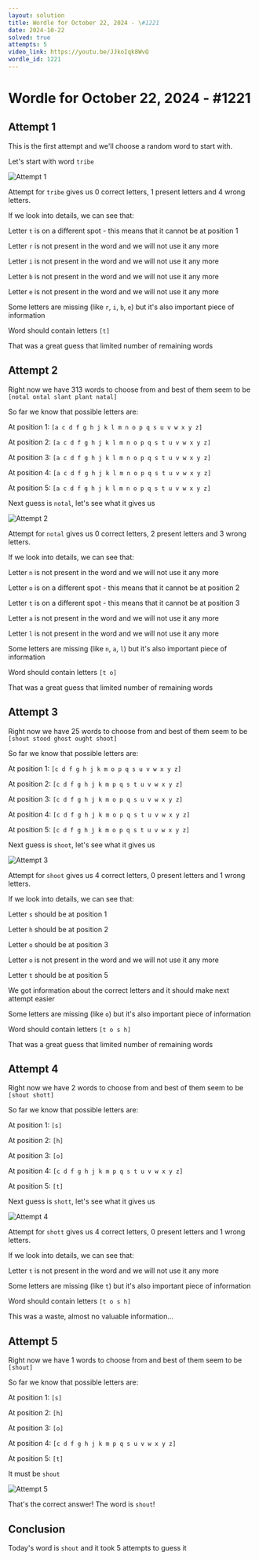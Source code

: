 ```yaml
---
layout: solution
title: Wordle for October 22, 2024 - \#1221
date: 2024-10-22
solved: true
attempts: 5
video_link: https://youtu.be/JJkoIqk8WvQ
wordle_id: 1221
---
```


# Wordle for October 22, 2024 - \#1221

## Attempt 1

This is the first attempt and we'll choose a random word to start with.

Let's start with word `tribe`

![Attempt 1](2024-10-22/attempt-1.png)

Attempt for `tribe` gives us 0 correct letters, 1 present letters and 4 wrong letters.

If we look into details, we can see that:

Letter `t` is on a different spot - this means that it cannot be at position 1

Letter `r` is not present in the word and we will not use it any more

Letter `i` is not present in the word and we will not use it any more

Letter `b` is not present in the word and we will not use it any more

Letter `e` is not present in the word and we will not use it any more

Some letters are missing (like `r`, `i`, `b`, `e`) but it's also important piece of information

Word should contain letters `[t]`

That was a great guess that limited number of remaining words



## Attempt 2

Right now we have 313 words to choose from and best of them seem to be `[notal ontal slant plant natal]`

So far we know that possible letters are:

At position 1: `[a c d f g h j k l m n o p q s u v w x y z]`

At position 2: `[a c d f g h j k l m n o p q s t u v w x y z]`

At position 3: `[a c d f g h j k l m n o p q s t u v w x y z]`

At position 4: `[a c d f g h j k l m n o p q s t u v w x y z]`

At position 5: `[a c d f g h j k l m n o p q s t u v w x y z]`

Next guess is `notal`, let's see what it gives us

![Attempt 2](2024-10-22/attempt-2.png)

Attempt for `notal` gives us 0 correct letters, 2 present letters and 3 wrong letters.

If we look into details, we can see that:

Letter `n` is not present in the word and we will not use it any more

Letter `o` is on a different spot - this means that it cannot be at position 2

Letter `t` is on a different spot - this means that it cannot be at position 3

Letter `a` is not present in the word and we will not use it any more

Letter `l` is not present in the word and we will not use it any more

Some letters are missing (like `n`, `a`, `l`) but it's also important piece of information

Word should contain letters `[t o]`

That was a great guess that limited number of remaining words



## Attempt 3

Right now we have 25 words to choose from and best of them seem to be `[shout stood ghost ought shoot]`

So far we know that possible letters are:

At position 1: `[c d f g h j k m o p q s u v w x y z]`

At position 2: `[c d f g h j k m p q s t u v w x y z]`

At position 3: `[c d f g h j k m o p q s u v w x y z]`

At position 4: `[c d f g h j k m o p q s t u v w x y z]`

At position 5: `[c d f g h j k m o p q s t u v w x y z]`

Next guess is `shoot`, let's see what it gives us

![Attempt 3](2024-10-22/attempt-3.png)

Attempt for `shoot` gives us 4 correct letters, 0 present letters and 1 wrong letters.

If we look into details, we can see that:

Letter `s` should be at position 1

Letter `h` should be at position 2

Letter `o` should be at position 3

Letter `o` is not present in the word and we will not use it any more

Letter `t` should be at position 5

We got information about the correct letters and it should make next attempt easier

Some letters are missing (like `o`) but it's also important piece of information

Word should contain letters `[t o s h]`

That was a great guess that limited number of remaining words



## Attempt 4

Right now we have 2 words to choose from and best of them seem to be `[shout shott]`

So far we know that possible letters are:

At position 1: `[s]`

At position 2: `[h]`

At position 3: `[o]`

At position 4: `[c d f g h j k m p q s t u v w x y z]`

At position 5: `[t]`

Next guess is `shott`, let's see what it gives us

![Attempt 4](2024-10-22/attempt-4.png)

Attempt for `shott` gives us 4 correct letters, 0 present letters and 1 wrong letters.

If we look into details, we can see that:

Letter `t` is not present in the word and we will not use it any more

Some letters are missing (like `t`) but it's also important piece of information

Word should contain letters `[t o s h]`

This was a waste, almost no valuable information...



## Attempt 5

Right now we have 1 words to choose from and best of them seem to be `[shout]`

So far we know that possible letters are:

At position 1: `[s]`

At position 2: `[h]`

At position 3: `[o]`

At position 4: `[c d f g h j k m p q s u v w x y z]`

At position 5: `[t]`

It must be `shout`

![Attempt 5](2024-10-22/attempt-5.png)

That's the correct answer! The word is `shout`!

## Conclusion

Today's word is `shout` and it took 5 attempts to guess it

